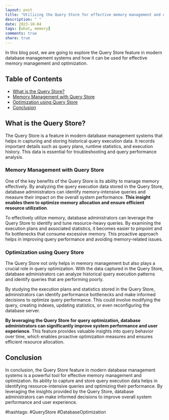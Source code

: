 ```yaml
---
layout: post
title: "Utilizing the Query Store for effective memory management and optimization"
description: " "
date: 2023-10-04
tags: [what, memory]
comments: true
share: true
---
```


In this blog post, we are going to explore the Query Store feature in modern database management systems and how it can be used for effective memory management and optimization. 

## Table of Contents
- [What is the Query Store?](#what-is-the-query-store)
- [Memory Management with Query Store](#memory-management-with-query-store)
- [Optimization using Query Store](#optimization-using-query-store)
- [Conclusion](#conclusion)

## What is the Query Store?
The Query Store is a feature in modern database management systems that helps in capturing and storing historical query execution data. It records important details such as query plans, runtime statistics, and execution history. This data is essential for troubleshooting and query performance analysis.

### Memory Management with Query Store
One of the key benefits of the Query Store is its ability to manage memory effectively. By analyzing the query execution data stored in the Query Store, database administrators can identify memory-intensive queries and measure their impact on the overall system performance. **This insight enables them to optimize memory allocation and ensure efficient resource utilization**.

To effectively utilize memory, database administrators can leverage the Query Store to identify and tune resource-heavy queries. By examining the execution plans and associated statistics, it becomes easier to pinpoint and fix bottlenecks that consume excessive memory. This proactive approach helps in improving query performance and avoiding memory-related issues.

### Optimization using Query Store
The Query Store not only helps in memory management but also plays a crucial role in query optimization. With the data captured in the Query Store, database administrators can analyze historical query execution patterns and identify queries that are performing poorly.

By studying the execution plans and statistics stored in the Query Store, administrators can identify performance bottlenecks and make informed decisions to optimize query performance. This could involve modifying the query, creating indexes, updating statistics, or even reconfiguring the database server.

**By leveraging the Query Store for query optimization, database administrators can significantly improve system performance and user experience**. This feature provides valuable insights into query behavior over time, which enables proactive optimization measures and ensures efficient resource allocation.

## Conclusion
In conclusion, the Query Store feature in modern database management systems is a powerful tool for effective memory management and optimization. Its ability to capture and store query execution data helps in identifying resource-intensive queries and optimizing their performance. By leveraging the insights provided by the Query Store, database administrators can make informed decisions to improve overall system performance and user experience.

#hashtags: #QueryStore #DatabaseOptimization